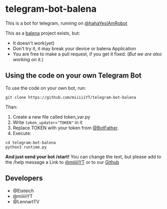# telegram-bot-balena 
This is a bot for telegram, running on [@hahaYesIAmRobot](https://t.me/hahaYesIAmRobot)

This as a [balena](https://balena.io) project exists, but:
- It doesn't work(*yet*)
- Don't try it, it may break your device or balena Application
- You are free to make a pull request, if you get it fixed. (*But we are also working on it.*)
 
## Using the code on your own Telegram Bot
To use the code on your own bot, run:
```
git clone https://github.com/miiiiiYT/telegram-bot-balena
```
Than:
1. Create a new file called token_var.py
1. Write `token_updater="TOKEN"` in it
1. Replace TOKEN with your token from [@BotFather](https://t.me/BotFather).
1. Execute:
```
cd telegram-bot-balena
python3 runtime.py
```
**And just send your bot /start!**
You can change the text, but please add to the /help message a Link to [@miiiiiYT](https://t.me/miiiiiYT) or to our [Github](https://github.com/miiiiiYT/telegram-bot-balena)

## Developers
- @Eisteich
- @miiiiiYT
- @LennartTV